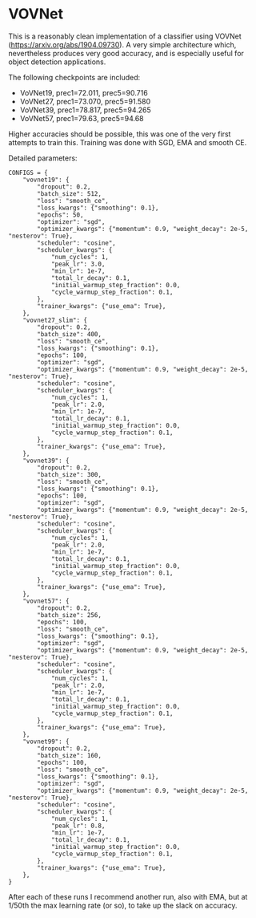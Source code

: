 # VOVNet

This is a reasonably clean implementation of a classifier using VOVNet
(https://arxiv.org/abs/1904.09730). A very simple architecture which,
nevertheless produces very good accuracy, and is especially useful for object
detection applications.

The following checkpoints are included:
 - VoVNet19, prec1=72.011, prec5=90.716
 - VoVNet27, prec1=73.070, prec5=91.580
 - VoVNet39, prec1=78.817, prec5=94.265
 - VoVNet57, prec1=79.63, prec5=94.68

Higher accuracies should be possible, this was one of the very first attempts
to train this.  Training was done with SGD, EMA and smooth CE. 

Detailed parameters:
```python3
CONFIGS = {
    "vovnet19": {
        "dropout": 0.2,
        "batch_size": 512,
        "loss": "smooth_ce",
        "loss_kwargs": {"smoothing": 0.1},
        "epochs": 50,
        "optimizer": "sgd",
        "optimizer_kwargs": {"momentum": 0.9, "weight_decay": 2e-5, "nesterov": True},
        "scheduler": "cosine",
        "scheduler_kwargs": {
            "num_cycles": 1,
            "peak_lr": 3.0,
            "min_lr": 1e-7,
            "total_lr_decay": 0.1,
            "initial_warmup_step_fraction": 0.0,
            "cycle_warmup_step_fraction": 0.1,
        },
        "trainer_kwargs": {"use_ema": True},
    },
    "vovnet27_slim": {
        "dropout": 0.2,
        "batch_size": 400,
        "loss": "smooth_ce",
        "loss_kwargs": {"smoothing": 0.1},
        "epochs": 100,
        "optimizer": "sgd",
        "optimizer_kwargs": {"momentum": 0.9, "weight_decay": 2e-5, "nesterov": True},
        "scheduler": "cosine",
        "scheduler_kwargs": {
            "num_cycles": 1,
            "peak_lr": 2.0,
            "min_lr": 1e-7,
            "total_lr_decay": 0.1,
            "initial_warmup_step_fraction": 0.0,
            "cycle_warmup_step_fraction": 0.1,
        },
        "trainer_kwargs": {"use_ema": True},
    },
    "vovnet39": {
        "dropout": 0.2,
        "batch_size": 300,
        "loss": "smooth_ce",
        "loss_kwargs": {"smoothing": 0.1},
        "epochs": 100,
        "optimizer": "sgd",
        "optimizer_kwargs": {"momentum": 0.9, "weight_decay": 2e-5, "nesterov": True},
        "scheduler": "cosine",
        "scheduler_kwargs": {
            "num_cycles": 1,
            "peak_lr": 2.0,
            "min_lr": 1e-7,
            "total_lr_decay": 0.1,
            "initial_warmup_step_fraction": 0.0,
            "cycle_warmup_step_fraction": 0.1,
        },
        "trainer_kwargs": {"use_ema": True},
    },
    "vovnet57": {
        "dropout": 0.2,
        "batch_size": 256,
        "epochs": 100,
        "loss": "smooth_ce",
        "loss_kwargs": {"smoothing": 0.1},
        "optimizer": "sgd",
        "optimizer_kwargs": {"momentum": 0.9, "weight_decay": 2e-5, "nesterov": True},
        "scheduler": "cosine",
        "scheduler_kwargs": {
            "num_cycles": 1,
            "peak_lr": 2.0,
            "min_lr": 1e-7,
            "total_lr_decay": 0.1,
            "initial_warmup_step_fraction": 0.0,
            "cycle_warmup_step_fraction": 0.1,
        },
        "trainer_kwargs": {"use_ema": True},
    },
    "vovnet99": {
        "dropout": 0.2,
        "batch_size": 160,
        "epochs": 100,
        "loss": "smooth_ce",
        "loss_kwargs": {"smoothing": 0.1},
        "optimizer": "sgd",
        "optimizer_kwargs": {"momentum": 0.9, "weight_decay": 2e-5, "nesterov": True},
        "scheduler": "cosine",
        "scheduler_kwargs": {
            "num_cycles": 1,
            "peak_lr": 0.8,
            "min_lr": 1e-7,
            "total_lr_decay": 0.1,
            "initial_warmup_step_fraction": 0.0,
            "cycle_warmup_step_fraction": 0.1,
        },
        "trainer_kwargs": {"use_ema": True},
    },
}
```
After each of these runs I recommend another run, also with EMA, but at 1/50th
the max learning rate (or so), to take up the slack on accuracy.
